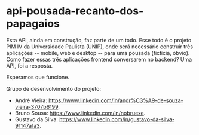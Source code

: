 # api-pousada-recanto-dos-papagaios

Esta API, ainda em construção, faz parte de um todo. Esse todo é o projeto PIM IV da Universidade Paulista (UNIP), onde será necessário construir três aplicações -- mobile, web e desktop -- para uma pousada (fictícia, óbvio). Como fazer essas três aplicações frontend conversarem no backend? Uma API, foi a resposta.

Esperamos que funcione.

Grupo de desenvolvimento do projeto:
 - André Vieira: https://www.linkedin.com/in/andr%C3%A9-de-souza-vieira-3707b6199.
 - Bruno Sousa: https://www.linkedin.com/in/nobruexe.
 - Gustavo da Silva: https://www.linkedin.com/in/gustavo-da-silva-91147a1a3.